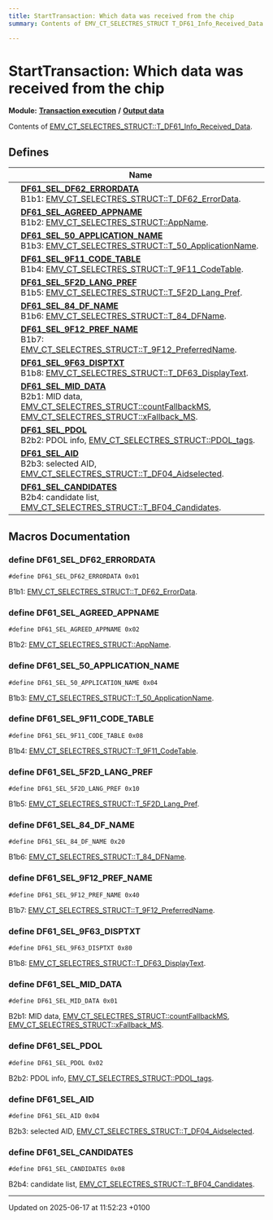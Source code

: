```yaml
---
title: StartTransaction: Which data was received from the chip
summary: Contents of EMV_CT_SELECTRES_STRUCT T_DF61_Info_Received_Data.

---
```


# StartTransaction: Which data was received from the chip

**Module:** **[Transaction execution](group___a_d_k___t_r_x___e_x_e_c.md)** **/** **[Output data](group___d_e_f___f_l_o_w___o_u_t_p_u_t.md)**

Contents of [EMV_CT_SELECTRES_STRUCT::T_DF61_Info_Received_Data](struct_e_m_v___c_t___s_e_l_e_c_t_r_e_s___s_t_r_u_c_t.md#variable-t-df61-info-received-data). 

## Defines

|                | Name           |
| -------------- | -------------- |
|  | **[DF61_SEL_DF62_ERRORDATA](group___d_e_f___d_f61___s_e_l_e_c_t.md#define-df61-sel-df62-errordata)** <br>B1b1: [EMV_CT_SELECTRES_STRUCT::T_DF62_ErrorData](struct_e_m_v___c_t___s_e_l_e_c_t_r_e_s___s_t_r_u_c_t.md#variable-t-df62-errordata).  |
|  | **[DF61_SEL_AGREED_APPNAME](group___d_e_f___d_f61___s_e_l_e_c_t.md#define-df61-sel-agreed-appname)** <br>B1b2: [EMV_CT_SELECTRES_STRUCT::AppName](struct_e_m_v___c_t___s_e_l_e_c_t_r_e_s___s_t_r_u_c_t.md#variable-appname).  |
|  | **[DF61_SEL_50_APPLICATION_NAME](group___d_e_f___d_f61___s_e_l_e_c_t.md#define-df61-sel-50-application-name)** <br>B1b3: [EMV_CT_SELECTRES_STRUCT::T_50_ApplicationName](struct_e_m_v___c_t___s_e_l_e_c_t_r_e_s___s_t_r_u_c_t.md#variable-t-50-applicationname).  |
|  | **[DF61_SEL_9F11_CODE_TABLE](group___d_e_f___d_f61___s_e_l_e_c_t.md#define-df61-sel-9f11-code-table)** <br>B1b4: [EMV_CT_SELECTRES_STRUCT::T_9F11_CodeTable](struct_e_m_v___c_t___s_e_l_e_c_t_r_e_s___s_t_r_u_c_t.md#variable-t-9f11-codetable).  |
|  | **[DF61_SEL_5F2D_LANG_PREF](group___d_e_f___d_f61___s_e_l_e_c_t.md#define-df61-sel-5f2d-lang-pref)** <br>B1b5: [EMV_CT_SELECTRES_STRUCT::T_5F2D_Lang_Pref](struct_e_m_v___c_t___s_e_l_e_c_t_r_e_s___s_t_r_u_c_t.md#variable-t-5f2d-lang-pref).  |
|  | **[DF61_SEL_84_DF_NAME](group___d_e_f___d_f61___s_e_l_e_c_t.md#define-df61-sel-84-df-name)** <br>B1b6: [EMV_CT_SELECTRES_STRUCT::T_84_DFName](struct_e_m_v___c_t___s_e_l_e_c_t_r_e_s___s_t_r_u_c_t.md#variable-t-84-dfname).  |
|  | **[DF61_SEL_9F12_PREF_NAME](group___d_e_f___d_f61___s_e_l_e_c_t.md#define-df61-sel-9f12-pref-name)** <br>B1b7: [EMV_CT_SELECTRES_STRUCT::T_9F12_PreferredName](struct_e_m_v___c_t___s_e_l_e_c_t_r_e_s___s_t_r_u_c_t.md#variable-t-9f12-preferredname).  |
|  | **[DF61_SEL_9F63_DISPTXT](group___d_e_f___d_f61___s_e_l_e_c_t.md#define-df61-sel-9f63-disptxt)** <br>B1b8: [EMV_CT_SELECTRES_STRUCT::T_DF63_DisplayText](struct_e_m_v___c_t___s_e_l_e_c_t_r_e_s___s_t_r_u_c_t.md#variable-t-df63-displaytext).  |
|  | **[DF61_SEL_MID_DATA](group___d_e_f___d_f61___s_e_l_e_c_t.md#define-df61-sel-mid-data)** <br>B2b1: MID data, [EMV_CT_SELECTRES_STRUCT::countFallbackMS](struct_e_m_v___c_t___s_e_l_e_c_t_r_e_s___s_t_r_u_c_t.md#variable-countfallbackms), [EMV_CT_SELECTRES_STRUCT::xFallback_MS](struct_e_m_v___c_t___s_e_l_e_c_t_r_e_s___s_t_r_u_c_t.md#variable-xfallback-ms).  |
|  | **[DF61_SEL_PDOL](group___d_e_f___d_f61___s_e_l_e_c_t.md#define-df61-sel-pdol)** <br>B2b2: PDOL info, [EMV_CT_SELECTRES_STRUCT::PDOL_tags](struct_e_m_v___c_t___s_e_l_e_c_t_r_e_s___s_t_r_u_c_t.md#variable-pdol-tags).  |
|  | **[DF61_SEL_AID](group___d_e_f___d_f61___s_e_l_e_c_t.md#define-df61-sel-aid)** <br>B2b3: selected AID, [EMV_CT_SELECTRES_STRUCT::T_DF04_Aidselected](struct_e_m_v___c_t___s_e_l_e_c_t_r_e_s___s_t_r_u_c_t.md#variable-t-df04-aidselected).  |
|  | **[DF61_SEL_CANDIDATES](group___d_e_f___d_f61___s_e_l_e_c_t.md#define-df61-sel-candidates)** <br>B2b4: candidate list, [EMV_CT_SELECTRES_STRUCT::T_BF04_Candidates](struct_e_m_v___c_t___s_e_l_e_c_t_r_e_s___s_t_r_u_c_t.md#variable-t-bf04-candidates).  |




## Macros Documentation

### define DF61_SEL_DF62_ERRORDATA

```
#define DF61_SEL_DF62_ERRORDATA 0x01
```

B1b1: [EMV_CT_SELECTRES_STRUCT::T_DF62_ErrorData](struct_e_m_v___c_t___s_e_l_e_c_t_r_e_s___s_t_r_u_c_t.md#variable-t-df62-errordata). 

### define DF61_SEL_AGREED_APPNAME

```
#define DF61_SEL_AGREED_APPNAME 0x02
```

B1b2: [EMV_CT_SELECTRES_STRUCT::AppName](struct_e_m_v___c_t___s_e_l_e_c_t_r_e_s___s_t_r_u_c_t.md#variable-appname). 

### define DF61_SEL_50_APPLICATION_NAME

```
#define DF61_SEL_50_APPLICATION_NAME 0x04
```

B1b3: [EMV_CT_SELECTRES_STRUCT::T_50_ApplicationName](struct_e_m_v___c_t___s_e_l_e_c_t_r_e_s___s_t_r_u_c_t.md#variable-t-50-applicationname). 

### define DF61_SEL_9F11_CODE_TABLE

```
#define DF61_SEL_9F11_CODE_TABLE 0x08
```

B1b4: [EMV_CT_SELECTRES_STRUCT::T_9F11_CodeTable](struct_e_m_v___c_t___s_e_l_e_c_t_r_e_s___s_t_r_u_c_t.md#variable-t-9f11-codetable). 

### define DF61_SEL_5F2D_LANG_PREF

```
#define DF61_SEL_5F2D_LANG_PREF 0x10
```

B1b5: [EMV_CT_SELECTRES_STRUCT::T_5F2D_Lang_Pref](struct_e_m_v___c_t___s_e_l_e_c_t_r_e_s___s_t_r_u_c_t.md#variable-t-5f2d-lang-pref). 

### define DF61_SEL_84_DF_NAME

```
#define DF61_SEL_84_DF_NAME 0x20
```

B1b6: [EMV_CT_SELECTRES_STRUCT::T_84_DFName](struct_e_m_v___c_t___s_e_l_e_c_t_r_e_s___s_t_r_u_c_t.md#variable-t-84-dfname). 

### define DF61_SEL_9F12_PREF_NAME

```
#define DF61_SEL_9F12_PREF_NAME 0x40
```

B1b7: [EMV_CT_SELECTRES_STRUCT::T_9F12_PreferredName](struct_e_m_v___c_t___s_e_l_e_c_t_r_e_s___s_t_r_u_c_t.md#variable-t-9f12-preferredname). 

### define DF61_SEL_9F63_DISPTXT

```
#define DF61_SEL_9F63_DISPTXT 0x80
```

B1b8: [EMV_CT_SELECTRES_STRUCT::T_DF63_DisplayText](struct_e_m_v___c_t___s_e_l_e_c_t_r_e_s___s_t_r_u_c_t.md#variable-t-df63-displaytext). 

### define DF61_SEL_MID_DATA

```
#define DF61_SEL_MID_DATA 0x01
```

B2b1: MID data, [EMV_CT_SELECTRES_STRUCT::countFallbackMS](struct_e_m_v___c_t___s_e_l_e_c_t_r_e_s___s_t_r_u_c_t.md#variable-countfallbackms), [EMV_CT_SELECTRES_STRUCT::xFallback_MS](struct_e_m_v___c_t___s_e_l_e_c_t_r_e_s___s_t_r_u_c_t.md#variable-xfallback-ms). 

### define DF61_SEL_PDOL

```
#define DF61_SEL_PDOL 0x02
```

B2b2: PDOL info, [EMV_CT_SELECTRES_STRUCT::PDOL_tags](struct_e_m_v___c_t___s_e_l_e_c_t_r_e_s___s_t_r_u_c_t.md#variable-pdol-tags). 

### define DF61_SEL_AID

```
#define DF61_SEL_AID 0x04
```

B2b3: selected AID, [EMV_CT_SELECTRES_STRUCT::T_DF04_Aidselected](struct_e_m_v___c_t___s_e_l_e_c_t_r_e_s___s_t_r_u_c_t.md#variable-t-df04-aidselected). 

### define DF61_SEL_CANDIDATES

```
#define DF61_SEL_CANDIDATES 0x08
```

B2b4: candidate list, [EMV_CT_SELECTRES_STRUCT::T_BF04_Candidates](struct_e_m_v___c_t___s_e_l_e_c_t_r_e_s___s_t_r_u_c_t.md#variable-t-bf04-candidates). 



-------------------------------

Updated on 2025-06-17 at 11:52:23 +0100